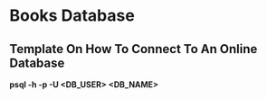 # Books Database  

## Template On How To Connect To An Online Database  

**psql -h <REMOTE HOST> -p <REMOTE PORT> -U <DB_USER> <DB_NAME>**  
